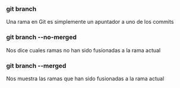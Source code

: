 ### git branch
Una rama en Git es simplemente un apuntador a uno de los commits

### git branch --no-merged
Nos dice cuales ramas no han sido fusionadas a la rama actual 

### git branch --merged
Nos muestra las ramas que han sido fusionadas a la rama actual 